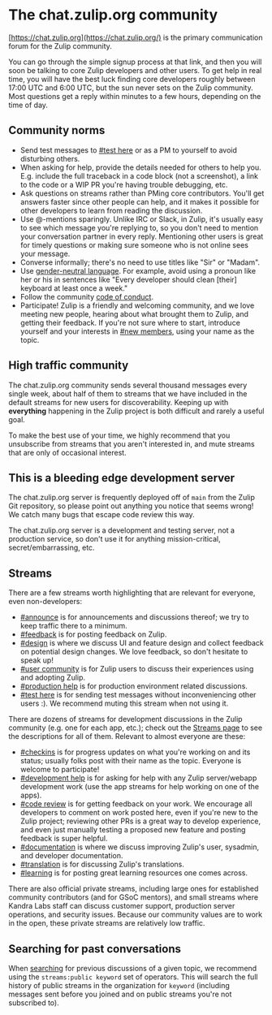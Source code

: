 # The chat.zulip.org community

[https://chat.zulip.org](https://chat.zulip.org/) is the primary communication
forum for the Zulip community.

You can go through the simple signup process at that link, and then
you will soon be talking to core Zulip developers and other users.  To
get help in real time, you will have the best luck finding core
developers roughly between 17:00 UTC and 6:00 UTC, but the sun never
sets on the Zulip community.  Most questions get a reply within
minutes to a few hours, depending on the time of day.

## Community norms

- Send test messages to
  [#test here](https://chat.zulip.org/#narrow/stream/7-test-here) or
  as a PM to yourself to avoid disturbing others.
- When asking for help, provide the details needed for others to help
  you.  E.g. include the full traceback in a code block (not a
  screenshot), a link to the code or a WIP PR you're having trouble
  debugging, etc.
- Ask questions on streams rather than PMing core contributors.
  You'll get answers faster since other people can help, and it makes
  it possible for other developers to learn from reading the discussion.
- Use @-mentions sparingly.  Unlike IRC or Slack, in Zulip, it's
  usually easy to see which message you're replying to, so you don't
  need to mention your conversation partner in every reply.
  Mentioning other users is great for timely questions or making sure
  someone who is not online sees your message.
- Converse informally; there's no need to use titles like "Sir" or "Madam".
- Use
  [gender-neutral language](https://en.wikipedia.org/wiki/Gender-neutral_language).
  For example, avoid using a pronoun like her or his in sentences like
  "Every developer should clean [their] keyboard at least once a week."
- Follow the community [code of conduct](../code-of-conduct.md).
- Participate!  Zulip is a friendly and welcoming community, and we
  love meeting new people, hearing about what brought them to Zulip,
  and getting their feedback.  If you're not sure where to start,
  introduce yourself and your interests in
  [#new members](https://chat.zulip.org/#narrow/stream/95-new-members),
  using your name as the topic.

## High traffic community

The chat.zulip.org community sends several thousand messages every
single week, about half of them to streams that we have included in
the default streams for new users for discoverability.  Keeping up
with **everything** happening in the Zulip project is both difficult
and rarely a useful goal.

To make the best use of your time, we highly recommend that you
unsubscribe from streams that you aren't interested in, and mute
streams that are only of occasional interest.

## This is a bleeding edge development server

The chat.zulip.org server is frequently deployed off of `main` from
the Zulip Git repository, so please point out anything you notice that
seems wrong!  We catch many bugs that escape code review this way.

The chat.zulip.org server is a development and testing server, not a
production service, so don't use it for anything mission-critical,
secret/embarrassing, etc.

## Streams

There are a few streams worth highlighting that are relevant for
everyone, even non-developers:

- [#announce](https://chat.zulip.org/#narrow/stream/1-announce) is for
  announcements and discussions thereof; we try to keep traffic there
  to a minimum.
- [#feedback](https://chat.zulip.org/#narrow/stream/137-feedback) is for
  posting feedback on Zulip.
- [#design](https://chat.zulip.org/#narrow/stream/101-design) is where we
  discuss UI and feature design and collect feedback on potential design
  changes.  We love feedback, so don't hesitate to speak up!
- [#user community](https://chat.zulip.org/#narrow/stream/138-user-community) is
  for Zulip users to discuss their experiences using and adopting Zulip.
- [#production help](https://chat.zulip.org/#narrow/stream/31-production-help)
  is for production environment related discussions.
- [#test here](https://chat.zulip.org/#narrow/stream/7-test-here) is
  for sending test messages without inconveniencing other users :).
  We recommend muting this stream when not using it.

There are dozens of streams for development discussions in the Zulip
community (e.g. one for each app, etc.); check out the
[Streams page](https://chat.zulip.org/#streams/all) to see the
descriptions for all of them.  Relevant to almost everyone are these:

- [#checkins](https://chat.zulip.org/#narrow/stream/65-checkins) is for
  progress updates on what you're working on and its status; usually
  folks post with their name as the topic.  Everyone is welcome to
  participate!
- [#development help](https://chat.zulip.org/#narrow/stream/49-development-help)
  is for asking for help with any Zulip server/webapp development work
  (use the app streams for help working on one of the apps).
- [#code review](https://chat.zulip.org/#narrow/stream/91-code-review)
  is for getting feedback on your work.  We encourage all developers
  to comment on work posted here, even if you're new to the Zulip
  project; reviewing other PRs is a great way to develop experience,
  and even just manually testing a proposed new feature and posting
  feedback is super helpful.
- [#documentation](https://chat.zulip.org/#narrow/stream/19-documentation)
  is where we discuss improving Zulip's user, sysadmin, and developer
  documentation.
- [#translation](https://chat.zulip.org/#narrow/stream/58-translation) is
  for discussing Zulip's translations.
- [#learning](https://chat.zulip.org/#narrow/stream/92-learning) is for
  posting great learning resources one comes across.

There are also official private streams, including large ones for
established community contributors (and for GSoC mentors), and small
streams where Kandra Labs staff can discuss customer support,
production server operations, and security issues.  Because our
community values are to work in the open, these private streams are
relatively low traffic.

## Searching for past conversations

When [searching][] for previous discussions of a given topic, we
recommend using the `streams:public keyword` set of operators.  This
will search the full history of public streams in the organization for
`keyword` (including messages sent before you joined and on public
streams you're not subscribed to).

[searching]: https://zulip.com/help/search-for-messages
